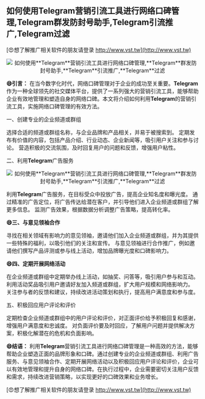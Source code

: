 ## **如何使用**Telegram**营销引流工具进行网络口碑管理,**Telegram**群发防封号助手,**Telegram**引流推广,**Telegram**过滤**

[😍想了解推广相关软件的朋友请登录 http://www.vst.tw](http://www.vst.tw)

 <center><img src="https://vst.tw/MP4/tuiguang/png/8.png" alt="如何使用**Telegram**营销引流工具进行网络口碑管理,**Telegram**群发防封号助手,**Telegram**引流推广,**Telegram**过滤"></center>

**😄引言：**
在当今数字化时代，网络口碑管理对于企业的成功至关重要。**Telegram**作为一种全球领先的社交媒体平台，提供了一系列强大的营销引流工具，能够帮助企业有效地管理和塑造自身的网络口碑。本文将介绍如何利用**Telegram**的营销引流工具，实施网络口碑管理的有效方法。

一、创建专业的企业频道或群组

选择合适的频道或群组名称，与企业品牌和产品相关，并易于被搜索到。
定期发布有价值的内容，包括产品介绍、行业动态、企业新闻等，吸引用户关注和参与讨论。
营造积极的交流氛围，及时回复用户的问题和反馈，增强用户粘性。

二、利用**Telegram**广告服务

 <center><img src="https://vst.tw/MP4/tuiguang/png/4.png" alt="如何使用**Telegram**营销引流工具进行网络口碑管理,**Telegram**群发防封号助手,**Telegram**引流推广,**Telegram**过滤"></center>

利用**Telegram**广告服务，在目标受众中投放广告，提高企业知名度和曝光度。
通过精准的广告定位，将广告传达给潜在客户，并引导他们进入企业频道或群组了解更多信息。
监测广告效果，根据数据分析调整广告策略，提高转化率。

**😄三、与意见领袖合作**

寻找在相关领域有影响力的意见领袖，邀请他们加入企业频道或群组，并为其提供一些特殊的福利，以吸引他们的关注和宣传。
与意见领袖进行合作推广，例如邀请他们撰写产品评测或参与线上活动，增加品牌曝光度和口碑影响力。

**😄四、定期开展网络活动**

在企业频道或群组中定期举办线上活动，如抽奖、问答等，吸引用户参与和互动。
利用活动奖品吸引用户邀请好友加入频道或群组，扩大用户规模和网络影响力。
关注参与者的反馈和建议，持续改进活动策划和执行，提高用户满意度和参与度。

五、积极回应用户评论和评价

定期检查企业频道或群组中的用户评论和评价，对正面评价给予积极回复和感谢，增强用户满意度和忠诚度。
对负面评价要及时回应，了解用户问题并提供解决方案，积极化解潜在的危机和负面影响。

**😄结语：**
利用**Telegram**营销引流工具进行网络口碑管理是一种高效的方法，能够帮助企业塑造正面的品牌形象和口碑。通过创建专业的企业频道或群组、利用广告服务、与意见领袖合作、定期开展网络活动以及积极回应用户评论和评价，企业可以有效地管理和提升自身的网络口碑。在执行过程中，企业需要密切关注用户反馈和需求，持续改进营销策略，以实现更好的口碑效果和业务增长。

[😍想了解推广相关软件的朋友请登录 http://www.vst.tw](http://www.vst.tw)



